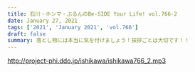 ```yaml
---
title: 石川・ホンマ・ぶるんのBe-SIDE Your Life! vol.766-2
date: January 27, 2021
tags: ['2021', 'January 2021', 'vol.766']
draft: false
summary: 落とし物には本当に気を付けましょう！挨拶ごとは大切です！！
---
```


http://project-phi.ddo.jp/ishikawa/ishikawa766_2.mp3